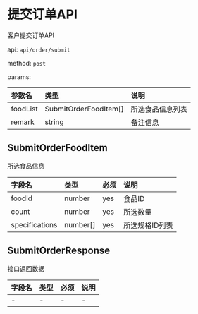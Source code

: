 # 提交订单API

客户提交订单API

api: `api/order/submit`

method: `post`

params:

参数名|类型|说明
:--|:--|:--
foodList|SubmitOrderFoodItem[]|所选食品信息列表
remark|string|备注信息

## SubmitOrderFoodItem

所选食品信息

字段名|类型|必须|说明
:--|:--|:--|:--
foodId|number|yes|食品ID
count|number|yes|所选数量
specifications|number[]|yes|所选规格ID列表

## SubmitOrderResponse

接口返回数据

字段名|类型|必须|说明
:--|:--|:--|:--
-|-|-|-
